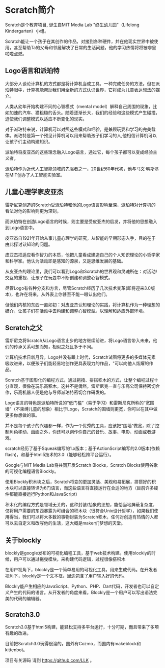 # Scratch简介
Scratch是个教育项目, 诞生自MIT Media Lab "终生幼儿园"（Lifelong Kindergarten）小组。

Scratch能让一个孩子在其创作的作品，对接到各种硬件，并在他现实世界中被使用，甚至帮助Ta的父母和邻居解决了日常的生活问题，他的学习热情将将被噼里啪啦点燃。

## Logo语言和派珀特
大部分人谈论计算机的方式都是将计算机当成工具，一种完成任务的方法，但在派珀特眼中，计算机能帮助我们用全新的方式认识世界，它将成为儿童表达想法的媒介。

人类从幼年开始构建不同的心智模式（mental model）解释自己周围的现象，比如加速的汽车、猫粗糙的舌头。随着逐渐长大，我们的经验和这些模式产生碰撞，迫使我们调整模式以适应不断变化的现实。

对于派珀特来说，计算机可以对照这些模式和经验，是兼顾玩耍和学习的完美载体。派珀特是第一个预见计算机可以用来帮助孩子们学习的人,他相信计算机可以让孩子们主动构建知识。

派珀特将皮亚杰的这些理念融入Logo语言，通过它，每个孩子都可以变成经验主义者。

派珀特作为近代人工智能领域的先驱者之一，20世纪60年代初，他与马文·明斯基在MIT创办了人工智能实验室。

## 儿童心理学家皮亚杰
雷斯尼克创造的Scratch受派珀特和他的Logo语言影响至深，派珀特对计算机的看法对他的影响则更为深刻。

而派珀特在创造Logo语言的时候，则主要是受皮亚杰的启发，并将他的思想融入到Logo语言中。

皮亚杰自1921年开始从事儿童心理学的研究，从智能的早期形态入手，目的在于由此探讨认知论的问题。

皮亚杰把适应看作智力的本质，他把儿童看成建造自己的个人知识理论的小哲学家和科学家。他认为活动即是感知的源泉，又是思维发展的基础。

从皮亚杰的理论里，我们可以看到Logo和Scratch的世界观和灵魂所在：对活动/交互的重视、让孩子在玩耍中不断创建和调整心智模式。

尽管Logo有各种分支和方言，尽管Scratch经历了几次技术变革(即将迎来3.0版本)，也许在将来，从外表上你甚至不能一眼认出他们。

但他们内核的东西一直如初：对皮亚杰认知理论的实践，将计算机作为一种理想的媒介，让孩子们在活动中去构建和调整心智模型。以理解和适应外部环境。

## Scratch之父
雷斯尼克将Scratch从Logo语言止步的地方继续前进，将Logo语言带入未来，他们的传承关系可想而知，相似之处且多于不同。

计算机技术日新月异，Logo并没有跟上时代，Scratch试图将更多的多媒体元素吸收进来，以便孩子们能轻易地创作更具表现力的作品，"可以向他人炫耀的作品。

Scratch基于图形化的编程方式，通过拖拽、拼搭积木的方式，让整个编程过程十分直观，很像在玩乐高积木。这并不是偶然，雷斯尼克一直与乐高公司保持密切合作，乐高机器人便是他与导师派珀特密切合作研发的。

Logo语言的特色是派珀特所说的“低门槛”（易于学习）和雷斯尼克所称的“宽围墙”（不束缚儿童的想象）相比于Logo，Scratch的围墙则更宽，你可以在其中做更多你想做的事。

并不是每个孩子的兴趣都一样，作为一个优秀的工具，应该把“围墙”做宽，除了控制角色移动、画画之外，你还可以创作你自己的音乐、故事、电影、动画或者游戏。

scratch经历了基于Squeak编写的1.x版本；基于ActionScript编写的2.0版本(依赖flash)，和基于html5技术的3.0（能够轻松跨平台运行）。

Google与MIT Media Lab将共同开发Scratch Blocks，Scratch Blocks使用谷歌的可视化编程语言Blockly。

使用Blockly积木块之后，Scratch将变的更加灵活、美观和易拓展，拼搭好的积木块可以直接转译为6门语言，而这些语言将直接运行在合适的地方（目前许多硬件都能直接运行Python和JavaScript）

积木化的编程方式是领域无关的，这种封装/抽象的思想，能恰当地屏蔽复杂度，仅将用户需要的东西暴露为可组合的积木块（很符合Unix设计哲学），如果我们使用得当，我们可以将大多数的事物封装为Scratch积木，任何对创造有热情的人都可以去自定义和改写他的生活，这大概是maker们梦想的天堂。

## 关于blockly
blockly是google发布的可视化编程工具，基于web技术构建。使用blockly的时候，用户可以通过拖曳模块，来构建代码逻辑，过程很像搭积木

在用户视角下，blockly是一个简单易用的可视化工具，用来生成代码。在开发者视角下，blockly是一个文本框，里边包含了用户输入好的代码。

Blockly能产生相应的JavaScript、Python、PHP、Dart代码，开发者也可以自定义产生的代码的语言。从开发者的角度来看，Blockly是一个用户可以写出语法完美的代码的编辑器。

## Scratch3.0
Scratch3.0基于html5构建，能轻松支持多平台运行，十分可期，而且带来了多项有趣的改进。

目前把Scratch3.0玩得很溜的，国外有Cozmo，而国内有makeblock和kittenbot。

项目有关源码 请到 https://github.com/LLK 。
